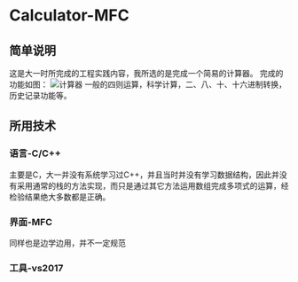 # Calculator-MFC
## 简单说明
这是大一时所完成的工程实践内容，我所选的是完成一个简易的计算器。
完成的功能如图：
![计算器](https://i.loli.net/2020/09/21/pBxhPLHowSaTUV9.png)
一般的四则运算，科学计算，二、八、十、十六进制转换，历史记录功能等。
## 所用技术
###  语言-C/C++ 
 主要是C，大一并没有系统学习过C++，并且当时并没有学习数据结构，因此并没有采用通常的栈的方法实现，而只是通过其它方法运用数组完成多项式的运算，经检验结果绝大多数都是正确。
###  界面-MFC
 同样也是边学边用，并不一定规范
###  工具-vs2017
